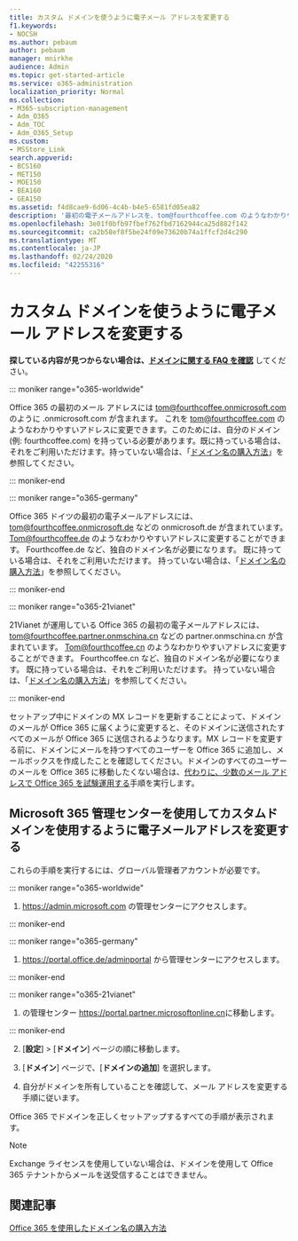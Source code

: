 ```yaml
---
title: カスタム ドメインを使うように電子メール アドレスを変更する
f1.keywords:
- NOCSH
ms.author: pebaum
author: pebaum
manager: mnirkhe
audience: Admin
ms.topic: get-started-article
ms.service: o365-administration
localization_priority: Normal
ms.collection:
- M365-subscription-management
- Adm_O365
- Adm_TOC
- Adm_O365_Setup
ms.custom:
- MSStore_Link
search.appverid:
- BCS160
- MET150
- MOE150
- BEA160
- GEA150
ms.assetid: f4d8cae9-6d06-4c4b-b4e5-6581fd05ea82
description: '最初の電子メールアドレスを、tom@fourthcoffee.com のようなわかりやすい電子メールアドレスに変更します。 これを行うには、ドメイン名を購入して、Office 365 に追加する必要があります。 '
ms.openlocfilehash: 3e01f0bfb97fbef762fbd7162944ca25d882f142
ms.sourcegitcommit: ca2b58ef8f5be24f09e73620b74a1ffcf2d4c290
ms.translationtype: MT
ms.contentlocale: ja-JP
ms.lasthandoff: 02/24/2020
ms.locfileid: "42255316"
---
```

# <a name="change-your-email-address-to-use-your-custom-domain"></a>カスタム ドメインを使うように電子メール アドレスを変更する

 **探している内容が見つからない場合は、[ドメインに関する FAQ を確認](../setup/domains-faq.md)** してください。 
  
::: moniker range="o365-worldwide"

Office 365 の最初のメール アドレスには tom@fourthcoffee.onmicrosoft.com のように .onmicrosoft.com が含まれます。 これを tom@fourthcoffee.com のようなわかりやすいアドレスに変更できます。このためには、自分のドメイン (例: fourthcoffee.com) を持っている必要があります。既に持っている場合は、それをご利用いただけます。持っていない場合は、「[ドメイン名の購入方法](../get-help-with-domains/buy-a-domain-name.md)」を参照してください。

::: moniker-end

::: moniker range="o365-germany"

Office 365 ドイツの最初の電子メールアドレスには、tom@fourthcoffee.onmicrosoft.de などの onmicrosoft.de が含まれています。 Tom@fourthcoffee.de のようなわかりやすいアドレスに変更することができます。 Fourthcoffee.de など、独自のドメイン名が必要になります。 既に持っている場合は、それをご利用いただけます。 持っていない場合は、「[ドメイン名の購入方法](../get-help-with-domains/buy-a-domain-name.md)」を参照してください。

::: moniker-end

::: moniker range="o365-21vianet"

21Vianet が運用している Office 365 の最初の電子メールアドレスには、tom@fourthcoffee.partner.onmschina.cn などの partner.onmschina.cn が含まれています。 Tom@fourthcoffee.cn のようなわかりやすいアドレスに変更することができます。 Fourthcoffee.cn など、独自のドメイン名が必要になります。 既に持っている場合は、それをご利用いただけます。 持っていない場合は、「[ドメイン名の購入方法](../get-help-with-domains/buy-a-domain-name.md)」を参照してください。

::: moniker-end

セットアップ中にドメインの MX レコードを更新することによって、ドメインのメールが Office 365 に届くように変更すると、そのドメインに送信されたすべてのメールが Office 365 に送信されるようなります。MX レコードを変更する前に、ドメインにメールを持つすべてのユーザーを Office 365 に追加し、メールボックスを作成したことを確認してください。ドメインのすべてのユーザーのメールを Office 365 に移動したくない場合は、[代わりに、少数のメール アドレスで Office 365 を試験運用する](https://support.office.com/article/39cee536-6a03-40cf-b9c1-f301bb6001d7.aspx)手順を実行します。
  
## <a name="change-your-email-address-to-use-your-custom-domain-using-the-microsoft-365-admin-center"></a>Microsoft 365 管理センターを使用してカスタムドメインを使用するように電子メールアドレスを変更する

これらの手順を実行するには、グローバル管理者アカウントが必要です。 

::: moniker range="o365-worldwide"

1. <a href="https://go.microsoft.com/fwlink/p/?linkid=2024339" target="_blank">https://admin.microsoft.com</a> の管理センターにアクセスします。 

::: moniker-end
   
::: moniker range="o365-germany"
    
1. <a href="https://go.microsoft.com/fwlink/p/?linkid=848041" target="_blank">https://portal.office.de/adminportal</a> から管理センターにアクセスします。 
    
::: moniker-end

::: moniker range="o365-21vianet"

1. の管理センター <a href="https://go.microsoft.com/fwlink/p/?linkid=850627" target="_blank"> https://portal.partner.microsoftonline.cn</a>に移動します。 

::: moniker-end 

2. [**設定**]  >  [**ドメイン**] ページの順に移動します。 

3. [**ドメイン**] ページで、[**ドメインの追加**] を選択します。
    
4. 自分がドメインを所有していることを確認して、メール アドレスを変更する手順に従います。
    
Office 365 でドメインを正しくセットアップするすべての手順が表示されます。

> [!NOTE]
> Exchange ライセンスを使用していない場合は、ドメインを使用して Office 365 テナントからメールを送受信することはできません。
  
## <a name="related-articles"></a>関連記事

[Office 365 を使用したドメイン名の購入方法](../get-help-with-domains/buy-a-domain-name.md)
 
